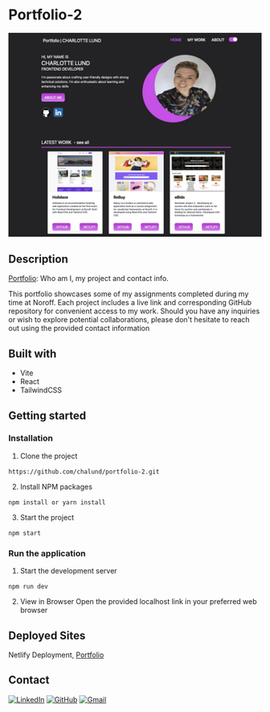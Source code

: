 # Portfolio-2

![Screenshot](./src/assets/images/screenshotOfPortfolio.jpg)

## Description

[Portfolio](https://portfolio-charlottelund.netlify.app/): Who am I, my project and contact info.

This portfolio showcases some of my assignments completed during my time at Noroff. Each project includes a live link and corresponding GitHub repository for convenient access to my work. Should you have any inquiries or wish to explore potential collaborations, please don't hesitate to reach out using the provided contact information


## Built with
- Vite
- React
- TailwindCSS

## Getting started

### Installation

1. Clone the project

```
https://github.com/chalund/portfolio-2.git
```

2. Install NPM packages

```
npm install or yarn install
```

3. Start the project

```
npm start
```

### Run the application

1. Start the development server

```
npm run dev
```

2. View in Browser
   Open the provided localhost link in your preferred web browser

## Deployed Sites

Netlify Deployment, [Portfolio](https://portfolio-2-charlottelund.netlify.app/)

## Contact

[![LinkedIn](https://img.shields.io/badge/LinkedIn-0077B5?style=for-the-badge&logo=linkedin&logoColor=white)](https://pe.linkedin.com/in/charlotte-lund-48419b249/)
[![GitHub](https://img.shields.io/badge/GitHub-100000?style=for-the-badge&logo=github&logoColor=white)](https://github.com/chalund)
[![Gmail](https://img.shields.io/badge/Gmail-D14836?style=for-the-badge&logo=gmail&logoColor=white)](mailto:chalund@gmail.com)

